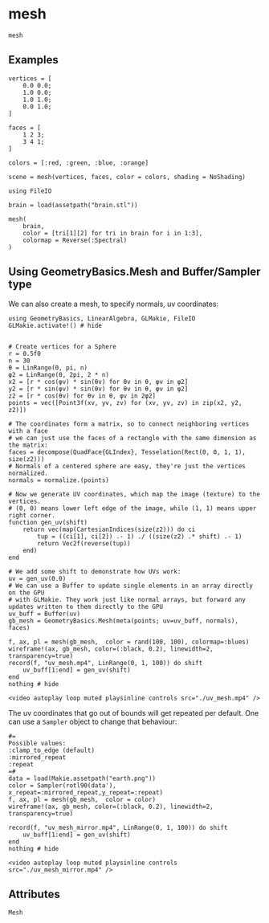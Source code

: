 # mesh

```@shortdocs; canonical=false
mesh
```


## Examples

```@figure backend=GLMakie
vertices = [
    0.0 0.0;
    1.0 0.0;
    1.0 1.0;
    0.0 1.0;
]

faces = [
    1 2 3;
    3 4 1;
]

colors = [:red, :green, :blue, :orange]

scene = mesh(vertices, faces, color = colors, shading = NoShading)
```

```@figure backend=GLMakie
using FileIO

brain = load(assetpath("brain.stl"))

mesh(
    brain,
    color = [tri[1][2] for tri in brain for i in 1:3],
    colormap = Reverse(:Spectral)
)
```

## Using GeometryBasics.Mesh and Buffer/Sampler type

We can also create a mesh, to specify normals, uv coordinates:

```@example sampler
using GeometryBasics, LinearAlgebra, GLMakie, FileIO
GLMakie.activate!() # hide


# Create vertices for a Sphere
r = 0.5f0
n = 30
θ = LinRange(0, pi, n)
φ2 = LinRange(0, 2pi, 2 * n)
x2 = [r * cos(φv) * sin(θv) for θv in θ, φv in φ2]
y2 = [r * sin(φv) * sin(θv) for θv in θ, φv in φ2]
z2 = [r * cos(θv) for θv in θ, φv in 2φ2]
points = vec([Point3f(xv, yv, zv) for (xv, yv, zv) in zip(x2, y2, z2)])

# The coordinates form a matrix, so to connect neighboring vertices with a face
# we can just use the faces of a rectangle with the same dimension as the matrix:
faces = decompose(QuadFace{GLIndex}, Tesselation(Rect(0, 0, 1, 1), size(z2)))
# Normals of a centered sphere are easy, they're just the vertices normalized.
normals = normalize.(points)

# Now we generate UV coordinates, which map the image (texture) to the vertices.
# (0, 0) means lower left edge of the image, while (1, 1) means upper right corner.
function gen_uv(shift)
    return vec(map(CartesianIndices(size(z2))) do ci
        tup = ((ci[1], ci[2]) .- 1) ./ ((size(z2) .* shift) .- 1)
        return Vec2f(reverse(tup))
    end)
end

# We add some shift to demonstrate how UVs work:
uv = gen_uv(0.0)
# We can use a Buffer to update single elements in an array directly on the GPU
# with GLMakie. They work just like normal arrays, but forward any updates written to them directly to the GPU
uv_buff = Buffer(uv)
gb_mesh = GeometryBasics.Mesh(meta(points; uv=uv_buff, normals), faces)

f, ax, pl = mesh(gb_mesh,  color = rand(100, 100), colormap=:blues)
wireframe!(ax, gb_mesh, color=(:black, 0.2), linewidth=2, transparency=true)
record(f, "uv_mesh.mp4", LinRange(0, 1, 100)) do shift
    uv_buff[1:end] = gen_uv(shift)
end
nothing # hide
```

```@raw html
<video autoplay loop muted playsinline controls src="./uv_mesh.mp4" />
```

The uv coordinates that go out of bounds will get repeated per default.
One can use a `Sampler` object to change that behaviour:

```@example sampler
#=
Possible values:
:clamp_to_edge (default)
:mirrored_repeat
:repeat
=#
data = load(Makie.assetpath("earth.png"))
color = Sampler(rotl90(data'), x_repeat=:mirrored_repeat,y_repeat=:repeat)
f, ax, pl = mesh(gb_mesh,  color = color)
wireframe!(ax, gb_mesh, color=(:black, 0.2), linewidth=2, transparency=true)

record(f, "uv_mesh_mirror.mp4", LinRange(0, 1, 100)) do shift
    uv_buff[1:end] = gen_uv(shift)
end
nothing # hide
```

```@raw html
<video autoplay loop muted playsinline controls src="./uv_mesh_mirror.mp4" />
```

## Attributes

```@attrdocs
Mesh
```

